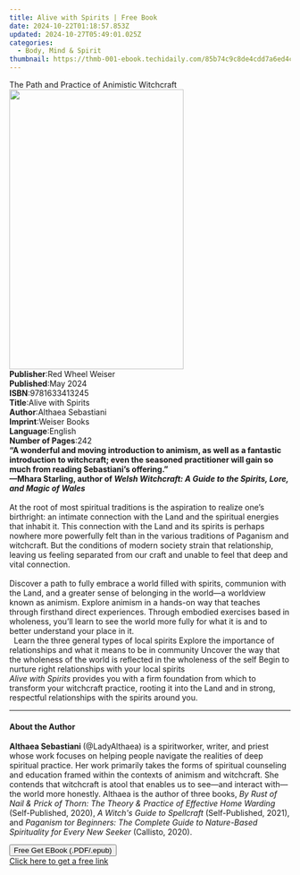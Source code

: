 ```yaml
---
title: Alive with Spirits | Free Book
date: 2024-10-22T01:18:57.853Z
updated: 2024-10-27T05:49:01.025Z
categories:
  - Body, Mind & Spirit
thumbnail: https://thmb-001-ebook.techidaily.com/85b74c9c8de4cdd7a6ed4cfda78492a502a63d0e075578f7d0a3a2c6e157806c.jpg
---
```

<main id="book-container">
  <div class="flex flex-col">
    <div class="book-brief flex-1 py-6 px-4 sm:p-6 md:py-10 md:px-8">
      <!-- brief-->
      <div class="book-brief-main">
        The Path and Practice of Animistic Witchcraft
      </div>
    </div>
    <div
      class="book-meta-info flex-1 grid gap-4 col-start-1 col-end-3 row-start-1 sm:mb-6 sm:grid-cols-4 lg:gap-6 lg:col-start-2 lg:row-end-6 lg:row-span-6 lg:mb-0"
    >
      <div
        class="book-meta-info-left place-content-center mt-4 p-4 text-sm leading-6 col-start-2 col-span-2 dark:text-slate-400"
      >
        <img
          class="w-full h-500 object-cover rounded-lg sm:h-255 sm:col-span-2 lg:col-span-full"
          src="https://img-001-ebook.techidaily.com/5960d8723cf7d2dee7ce3bac91d90ed579e820d7518d2b515453e73b2d4d9051.jpg"
          alt=""
          width="312"
          height="500"
        />
      </div>
      <div
        class="book-meta-info-right mt-2 col-start-1 row-start-2 col-span-3 self-center"
      >
        <!-- meta data  -->
        <div class="flex flex-col px-4 md:px-8">
          <div class="flex-1">
            <strong>Publisher</strong>:<span class="px-2"
              >Red Wheel Weiser</span
            >
          </div>
          <div class="flex-1">
            <strong>Published</strong>:<span class="px-2">May 2024</span>
          </div>
          <div class="flex-1">
            <strong>ISBN</strong>:<span class="px-2">9781633413245</span>
          </div>
          <div class="flex-1">
            <strong>Title</strong>:<span class="px-2">Alive with Spirits</span>
          </div>
          <div class="flex-1">
            <strong>Author</strong>:<span class="px-2">Althaea Sebastiani</span>
          </div>
          <div class="flex-1">
            <strong>Imprint</strong>:<span class="px-2">Weiser Books</span>
          </div>
          <div class="flex-1">
            <strong>Language</strong>:<span class="px-2">English</span>
          </div>
          <div class="flex-1">
            <strong>Number of Pages</strong>:<span class="px-2">242</span>
          </div>
        </div>
      </div>
    </div>
    <div class="book-description flex-1 py-6 px-4 sm:p-6 md:py-10 md:px-8">
      <div class="book-description-main">
        <div accordion-content="" id="description">
          <b
            >“A wonderful and moving introduction to animism, as well as a
            fantastic introduction to witchcraft; even the seasoned practitioner
            will gain so much from reading Sebastiani’s offering.”<br />
            —Mhara Starling, author of&nbsp;<i
              >Welsh Witchcraft: A Guide to the Spirits, Lore, and Magic of
              Wales</i
            ></b
          ><br />
          &nbsp;<br />
          At the root of most spiritual traditions is the aspiration to realize
          one’s birthright: an intimate connection with the Land and the
          spiritual energies that inhabit it. This connection with the Land and
          its spirits is perhaps nowhere more powerfully felt than in the
          various traditions of Paganism and witchcraft. But the conditions of
          modern society strain that relationship, leaving us feeling separated
          from our craft and unable to feel that deep and vital connection.<br />
          &nbsp;<br />
          Discover a path to fully embrace a world filled with spirits,
          communion with the Land, and a greater sense of belonging in the
          world—a worldview known as animism. Explore animism in a hands-on way
          that teaches through firsthand direct experiences. Through embodied
          exercises based in wholeness, you’ll learn to see the world more fully
          for what it is and to better understand your place in it.<br />
          &nbsp; ​Learn the three general types of local spirits Explore the
          importance of relationships and what it means to be in community
          Uncover the way that the wholeness of the world is reflected in the
          wholeness of the self Begin to nurture right relationships with your
          local spirits&nbsp; <br /><i>Alive with Spirits </i>provides you with
          a firm foundation from which to transform your witchcraft practice,
          rooting it into the Land and in strong, respectful relationships with
          the spirits around you.
        </div>
        <div class="accordion-fader"></div>
      </div>
    </div>
    <div class="book-excerpts flex-1 py-6 px-4 sm:p-6 md:py-10 md:px-8">
      <!-- excerpts-->
      <div class="book-excerpts-main">
        <hr />
        <h4 class="placeholder placeholder-heading">
          <span>About the Author</span>
        </h4>
        <p>
          <b>Althaea Sebastiani </b>(@LadyAlthaea) is a spiritworker, writer,
          and priest whose work focuses on helping people navigate the realities
          of deep spiritual practice. Her work primarily takes the forms of
          spiritual counseling and education framed within the contexts of
          animism and witchcraft. She contends that witchcraft is atool that
          enables us to see—and interact with—the world more
          honestly.&nbsp;Althaea is the author of three books,
          <i
            >By Rust of Nail &amp; Prick of Thorn: The Theory &amp; Practice of
            Effective Home Warding</i
          >
          (Self-Published, 2020),&nbsp;<i>A Witch's Guide to Spellcraft </i
          >(Self-Published, 2021), and&nbsp;<i
            >Paganism tor Beginners: The Complete Guide to Nature-Based
            Spirituality for Every New Seeker</i
          >
          (Callisto, 2020).
        </p>
      </div>
    </div>
    <div
      class="book-about-author flex-1 py-6 px-4 sm:p-6 md:py-10 md:px-8"
    ></div>
    <div class="book-free-get flex-1 py-6 px-4 sm:p-6 md:py-10 md:px-8">
      <button
        id="btn-free-get"
        class="bg-blue-500 hover:bg-blue-700 text-white font-bold py-2 px-4 rounded"
      >
        Free Get EBook (.PDF/.epub)
      </button>
      <div id="countdown-display" class="px-2 text-lg mt-2"></div>
      <a
        id="free-link"
        class="hidden bg-blue-500 hover:bg-blue-700 text-white font-bold py-2 px-4 rounded"
        href="https://www.ebooks.com/en-us/book/211015364/alive-with-spirits/althaea-sebastiani/"
        target="_blank"
        >Click here to get a free link</a
      >
    </div>
    <script>
      let countdownTime = 0;
      let countdownInterval = null;
      document
        .getElementById('btn-free-get')
        .addEventListener('click', startCountdown);
      function startCountdown() {
        countdownTime = new Date().getTime() + 60000 * 3;
        countdownInterval = setInterval(updateCountdown, 1000);
        document.getElementById('btn-free-get').disabled = true;
        document
          .getElementById('btn-free-get')
          .classList.add('bg-gray-500', 'cursor-not-allowed');
      }
      function updateCountdown() {
        let currentTime = new Date().getTime();
        let timeLeft = countdownTime - currentTime;
        let secondsLeft = Math.floor(timeLeft / 1000);
        document.getElementById('countdown-display').innerHTML =
          `Remaining time: ${secondsLeft} seconds.`;
        if (secondsLeft <= 0) {
          clearInterval(countdownInterval);
          document.getElementById('btn-free-get').classList.add('hidden');
          document.getElementById('free-link').classList.remove('hidden');
          document.getElementById('countdown-display').innerHTML = '';
        }
      }
    </script>
  </div>
</main>

<ins class="adsbygoogle"
      style="display:block"
      data-ad-client="ca-pub-7571918770474297"
      data-ad-slot="8358498916"
      data-ad-format="auto"
      data-full-width-responsive="true"></ins>
    